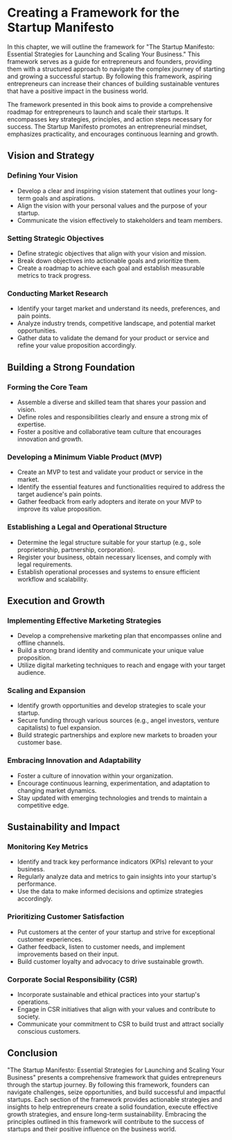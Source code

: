 Creating a Framework for the Startup Manifesto
=======================================================

In this chapter, we will outline the framework for "The Startup Manifesto: Essential Strategies for Launching and Scaling Your Business." This framework serves as a guide for entrepreneurs and founders, providing them with a structured approach to navigate the complex journey of starting and growing a successful startup. By following this framework, aspiring entrepreneurs can increase their chances of building sustainable ventures that have a positive impact in the business world.

The framework presented in this book aims to provide a comprehensive roadmap for entrepreneurs to launch and scale their startups. It encompasses key strategies, principles, and action steps necessary for success. The Startup Manifesto promotes an entrepreneurial mindset, emphasizes practicality, and encourages continuous learning and growth.

**Vision and Strategy**
----------------------------------

### Defining Your Vision

* Develop a clear and inspiring vision statement that outlines your long-term goals and aspirations.
* Align the vision with your personal values and the purpose of your startup.
* Communicate the vision effectively to stakeholders and team members.

### Setting Strategic Objectives

* Define strategic objectives that align with your vision and mission.
* Break down objectives into actionable goals and prioritize them.
* Create a roadmap to achieve each goal and establish measurable metrics to track progress.

### Conducting Market Research

* Identify your target market and understand its needs, preferences, and pain points.
* Analyze industry trends, competitive landscape, and potential market opportunities.
* Gather data to validate the demand for your product or service and refine your value proposition accordingly.

**Building a Strong Foundation**
-------------------------------------------

### Forming the Core Team

* Assemble a diverse and skilled team that shares your passion and vision.
* Define roles and responsibilities clearly and ensure a strong mix of expertise.
* Foster a positive and collaborative team culture that encourages innovation and growth.

### Developing a Minimum Viable Product (MVP)

* Create an MVP to test and validate your product or service in the market.
* Identify the essential features and functionalities required to address the target audience's pain points.
* Gather feedback from early adopters and iterate on your MVP to improve its value proposition.

### Establishing a Legal and Operational Structure

* Determine the legal structure suitable for your startup (e.g., sole proprietorship, partnership, corporation).
* Register your business, obtain necessary licenses, and comply with legal requirements.
* Establish operational processes and systems to ensure efficient workflow and scalability.

**Execution and Growth**
-----------------------------------

### Implementing Effective Marketing Strategies

* Develop a comprehensive marketing plan that encompasses online and offline channels.
* Build a strong brand identity and communicate your unique value proposition.
* Utilize digital marketing techniques to reach and engage with your target audience.

### Scaling and Expansion

* Identify growth opportunities and develop strategies to scale your startup.
* Secure funding through various sources (e.g., angel investors, venture capitalists) to fuel expansion.
* Build strategic partnerships and explore new markets to broaden your customer base.

### Embracing Innovation and Adaptability

* Foster a culture of innovation within your organization.
* Encourage continuous learning, experimentation, and adaptation to changing market dynamics.
* Stay updated with emerging technologies and trends to maintain a competitive edge.

**Sustainability and Impact**
----------------------------------------

### Monitoring Key Metrics

* Identify and track key performance indicators (KPIs) relevant to your business.
* Regularly analyze data and metrics to gain insights into your startup's performance.
* Use the data to make informed decisions and optimize strategies accordingly.

### Prioritizing Customer Satisfaction

* Put customers at the center of your startup and strive for exceptional customer experiences.
* Gather feedback, listen to customer needs, and implement improvements based on their input.
* Build customer loyalty and advocacy to drive sustainable growth.

### Corporate Social Responsibility (CSR)

* Incorporate sustainable and ethical practices into your startup's operations.
* Engage in CSR initiatives that align with your values and contribute to society.
* Communicate your commitment to CSR to build trust and attract socially conscious customers.

**Conclusion**
--------------

"The Startup Manifesto: Essential Strategies for Launching and Scaling Your Business" presents a comprehensive framework that guides entrepreneurs through the startup journey. By following this framework, founders can navigate challenges, seize opportunities, and build successful and impactful startups. Each section of the framework provides actionable strategies and insights to help entrepreneurs create a solid foundation, execute effective growth strategies, and ensure long-term sustainability. Embracing the principles outlined in this framework will contribute to the success of startups and their positive influence on the business world.
